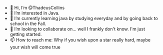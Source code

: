 - 👋 Hi, I’m @ThadeusCollins
- 👀 I’m interested in Java.
- 🌱 I’m currently learning java by studying everyday and by going back to school in the Fall.
- 💞️ I’m looking to collaborate on... well I frankly don't know. I'm just getting started.
- 📫 How to reach me: Why if you wish upon a star really hard, maybe your wish will come true

<!---
ThadeusCollins/ThadeusCollins is a ✨ special ✨ repository because its `README.md` (this file) appears on your GitHub profile.
You can click the Preview link to take a look at your changes.
--->

